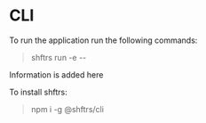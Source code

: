 # CLI

To run the application run the following commands:

> shftrs run -e <environment-files> -- <test-path>

Information is added here

To install shftrs:

> npm i -g @shftrs/cli
